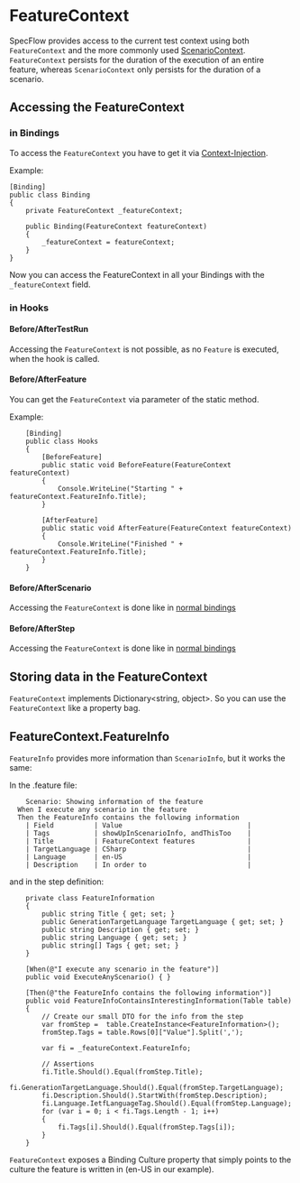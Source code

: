 # FeatureContext

SpecFlow provides access to the current test context using both `FeatureContext` and the more commonly used [ScenarioContext](ScenarioContext.md). `FeatureContext` persists for the duration of the execution of an entire feature, whereas `ScenarioContext` only persists for the duration of a scenario.

## Accessing the FeatureContext

### in Bindings

To access the `FeatureContext` you have to get it via [Context-Injection](Context-Injection.md).

Example: 

```
[Binding]
public class Binding
{
	private FeatureContext _featureContext;

    public Binding(FeatureContext featureContext)
    {
		_featureContext = featureContext;
    }
}

```

Now you can access the FeatureContext in all your Bindings with the `_featureContext` field.

### in Hooks

#### Before/AfterTestRun

Accessing the `FeatureContext` is not possible, as no `Feature` is executed, when the hook is called.

#### Before/AfterFeature

You can get the `FeatureContext` via parameter of the static method.

Example:

```
	[Binding]
    public class Hooks
    {
        [BeforeFeature]
        public static void BeforeFeature(FeatureContext featureContext)
        {
            Console.WriteLine("Starting " + featureContext.FeatureInfo.Title);
        }

        [AfterFeature]
        public static void AfterFeature(FeatureContext featureContext)
        {
            Console.WriteLine("Finished " + featureContext.FeatureInfo.Title);
        }
    }
```

#### Before/AfterScenario

Accessing the `FeatureContext` is done like in [normal bindings](#in-Bindings)

#### Before/AfterStep

Accessing the `FeatureContext` is done like in [normal bindings](#in-Bindings)

## Storing data in the FeatureContext 

`FeatureContext` implements Dictionary<string, object>. So you can use the `FeatureContext` like a property bag.  

## FeatureContext.FeatureInfo

`FeatureInfo` provides more information than `ScenarioInfo`, but it works the same:

In the .feature file:

        Scenario: Showing information of the feature
	  When I execute any scenario in the feature
	  Then the FeatureInfo contains the following information
		| Field          | Value                               |
		| Tags           | showUpInScenarioInfo, andThisToo    |
		| Title          | FeatureContext features             |
		| TargetLanguage | CSharp                              |
		| Language       | en-US                               |
		| Description    | In order to                         |

and in the step definition:

        private class FeatureInformation
        {
            public string Title { get; set; }
            public GenerationTargetLanguage TargetLanguage { get; set; }
            public string Description { get; set; }
            public string Language { get; set; }
            public string[] Tags { get; set; }
        }

        [When(@"I execute any scenario in the feature")]
        public void ExecuteAnyScenario() { }

        [Then(@"the FeatureInfo contains the following information")]
        public void FeatureInfoContainsInterestingInformation(Table table)
        {
            // Create our small DTO for the info from the step
            var fromStep =  table.CreateInstance<FeatureInformation>();
            fromStep.Tags = table.Rows[0]["Value"].Split(',');

            var fi = _featureContext.FeatureInfo;
            
            // Assertions
            fi.Title.Should().Equal(fromStep.Title);
            fi.GenerationTargetLanguage.Should().Equal(fromStep.TargetLanguage);
            fi.Description.Should().StartWith(fromStep.Description);
            fi.Language.IetfLanguageTag.Should().Equal(fromStep.Language);
            for (var i = 0; i < fi.Tags.Length - 1; i++)
            {
                fi.Tags[i].Should().Equal(fromStep.Tags[i]);
            }
        }


`FeatureContext` exposes a Binding Culture property that simply points to the culture the feature is written in (en-US in our example).